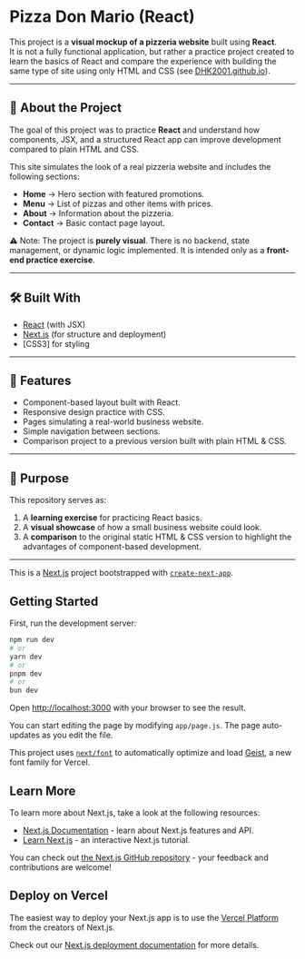 # Pizza Don Mario (React)

This project is a **visual mockup of a pizzeria website** built using **React**.  
It is not a fully functional application, but rather a practice project created to learn the basics of React and compare the experience with building the same type of site using only HTML and CSS (see [DHK2001.github.io](https://dhk2001.github.io)).

---

## 📖 About the Project

The goal of this project was to practice **React** and understand how components, JSX, and a structured React app can improve development compared to plain HTML and CSS.

This site simulates the look of a real pizzeria website and includes the following sections:

- **Home** → Hero section with featured promotions.  
- **Menu** → List of pizzas and other items with prices.  
- **About** → Information about the pizzeria.  
- **Contact** → Basic contact page layout.  

⚠️ Note: The project is **purely visual**. There is no backend, state management, or dynamic logic implemented. It is intended only as a **front-end practice exercise**.

---

## 🛠️ Built With

- [React](https://react.dev/) (with JSX)
- [Next.js](https://nextjs.org/) (for structure and deployment)
- [CSS3] for styling

---

## 🚀 Features

- Component-based layout built with React.  
- Responsive design practice with CSS.  
- Pages simulating a real-world business website.  
- Simple navigation between sections.  
- Comparison project to a previous version built with plain HTML & CSS.  

---

## 🎯 Purpose

This repository serves as:
1. A **learning exercise** for practicing React basics.  
2. A **visual showcase** of how a small business website could look.  
3. A **comparison** to the original static HTML & CSS version to highlight the advantages of component-based development.  
---


This is a [Next.js](https://nextjs.org) project bootstrapped with [`create-next-app`](https://nextjs.org/docs/app/api-reference/cli/create-next-app).

## Getting Started

First, run the development server:

```bash
npm run dev
# or
yarn dev
# or
pnpm dev
# or
bun dev
```

Open [http://localhost:3000](http://localhost:3000) with your browser to see the result.

You can start editing the page by modifying `app/page.js`. The page auto-updates as you edit the file.

This project uses [`next/font`](https://nextjs.org/docs/app/building-your-application/optimizing/fonts) to automatically optimize and load [Geist](https://vercel.com/font), a new font family for Vercel.

## Learn More

To learn more about Next.js, take a look at the following resources:

- [Next.js Documentation](https://nextjs.org/docs) - learn about Next.js features and API.
- [Learn Next.js](https://nextjs.org/learn) - an interactive Next.js tutorial.

You can check out [the Next.js GitHub repository](https://github.com/vercel/next.js) - your feedback and contributions are welcome!

## Deploy on Vercel

The easiest way to deploy your Next.js app is to use the [Vercel Platform](https://vercel.com/new?utm_medium=default-template&filter=next.js&utm_source=create-next-app&utm_campaign=create-next-app-readme) from the creators of Next.js.

Check out our [Next.js deployment documentation](https://nextjs.org/docs/app/building-your-application/deploying) for more details.
